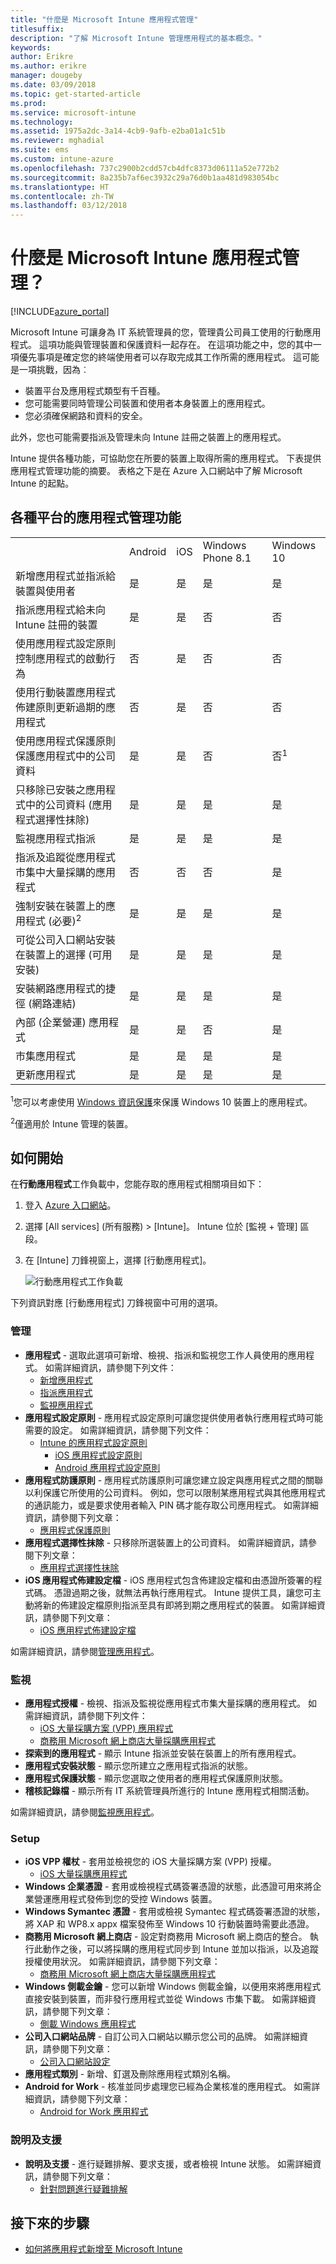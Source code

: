 ```yaml
---
title: "什麼是 Microsoft Intune 應用程式管理"
titlesuffix: 
description: "了解 Microsoft Intune 管理應用程式的基本概念。"
keywords: 
author: Erikre
ms.author: erikre
manager: dougeby
ms.date: 03/09/2018
ms.topic: get-started-article
ms.prod: 
ms.service: microsoft-intune
ms.technology: 
ms.assetid: 1975a2dc-3a14-4cb9-9afb-e2ba01a1c51b
ms.reviewer: mghadial
ms.suite: ems
ms.custom: intune-azure
ms.openlocfilehash: 737c2900b2cdd57cb4dfc8373d06111a52e772b2
ms.sourcegitcommit: 8a235b7af6ec3932c29a76d0b1aa481d983054bc
ms.translationtype: HT
ms.contentlocale: zh-TW
ms.lasthandoff: 03/12/2018
---
```

# <a name="what-is-microsoft-intune-app-management"></a>什麼是 Microsoft Intune 應用程式管理？


[!INCLUDE[azure_portal](./includes/azure_portal.md)]


Microsoft Intune 可讓身為 IT 系統管理員的您，管理貴公司員工使用的行動應用程式。 這項功能與管理裝置和保護資料一起存在。 在這項功能之中，您的其中一項優先事項是確定您的終端使用者可以存取完成其工作所需的應用程式。 這可能是一項挑戰，因為︰
- 裝置平台及應用程式類型有千百種。
- 您可能需要同時管理公司裝置和使用者本身裝置上的應用程式。
- 您必須確保網路和資料的安全。

此外，您也可能需要指派及管理未向 Intune 註冊之裝置上的應用程式。

Intune 提供各種功能，可協助您在所要的裝置上取得所需的應用程式。 下表提供應用程式管理功能的摘要。 表格之下是在 Azure 入口網站中了解 Microsoft Intune 的起點。

## <a name="app-management-capabilities-by-platform"></a>各種平台的應用程式管理功能

||||||
|-|-|-|-|-|
|&nbsp; |Android|iOS|Windows Phone 8.1|Windows 10|
|新增應用程式並指派給裝置與使用者|是|是|是|是|
|指派應用程式給未向 Intune 註冊的裝置|是|是|否|否|
|使用應用程式設定原則控制應用程式的啟動行為|否|是|否|否|
|使用行動裝置應用程式佈建原則更新過期的應用程式|否|是|否|否|
|使用應用程式保護原則保護應用程式中的公司資料|是|是|否|否<sup>1</sup>|
|只移除已安裝之應用程式中的公司資料 (應用程式選擇性抹除)|是|是|是|是|
|監視應用程式指派|是|是|是|是|
|指派及追蹤從應用程式市集中大量採購的應用程式|否|否|否|是|
|強制安裝在裝置上的應用程式 (必要)<sup>2</sup>|是|是|是|是|
|可從公司入口網站安裝在裝置上的選擇 (可用安裝)|是|是|是|是|
|安裝網路應用程式的捷徑 (網路連結)|是|是|是|是|
|內部 (企業營運) 應用程式|是|是|否|是|
|市集應用程式|是|是|是|是|
|更新應用程式|是|是|是|是|

<sup>1</sup>您可以考慮使用 [Windows 資訊保護](windows-information-protection-configure.md)來保護 Windows 10 裝置上的應用程式。

<sup>2</sup>僅適用於 Intune 管理的裝置。

## <a name="how-to-get-started"></a>如何開始

在**行動應用程式**工作負載中，您能存取的應用程式相關項目如下：

1. 登入 [Azure 入口網站](https://portal.azure.com)。
2. 選擇 [All services] (所有服務) > [Intune]。 Intune 位於 [監視 + 管理] 區段。
3. 在 [Intune] 刀鋒視窗上，選擇 [行動應用程式]。

    ![行動應用程式工作負載](./media/apps-workload.png)

下列資訊對應 [行動應用程式] 刀鋒視窗中可用的選項。

### <a name="manage"></a>管理
- **應用程式** - 選取此選項可新增、檢視、指派和監視您工作人員使用的應用程式。 如需詳細資訊，請參閱下列文件：
    - [新增應用程式](apps-add.md)
    - [指派應用程式](apps-deploy.md)
    - [監視應用程式](apps-monitor.md)
- **應用程式設定原則** - 應用程式設定原則可讓您提供使用者執行應用程式時可能需要的設定。 如需詳細資訊，請參閱下列文件：
    - [Intune 的應用程式設定原則](app-configuration-policies-overview.md)
        - [iOS 應用程式設定原則](app-configuration-policies-use-ios.md)
        - [Android 應用程式設定原則](app-configuration-policies-use-android.md)
- **應用程式防護原則** - 應用程式防護原則可讓您建立設定與應用程式之間的關聯以利保護它所使用的公司資料。 例如，您可以限制某應用程式與其他應用程式的通訊能力，或是要求使用者輸入 PIN 碼才能存取公司應用程式。 如需詳細資訊，請參閱下列文章：
    - [應用程式保護原則](app-protection-policies.md)
- **應用程式選擇性抹除** - 只移除所選裝置上的公司資料。 如需詳細資訊，請參閱下列文章：
    - [應用程式選擇性抹除](apps-selective-wipe.md)
- **iOS 應用程式佈建設定檔** - iOS 應用程式包含佈建設定檔和由憑證所簽署的程式碼。 憑證過期之後，就無法再執行應用程式。 Intune 提供工具，讓您可主動將新的佈建設定檔原則指派至具有即將到期之應用程式的裝置。 如需詳細資訊，請參閱下列文章：
    - [iOS 應用程式佈建設定檔](app-provisioning-profile-ios.md)

如需詳細資訊，請參閱[管理應用程式](app-management.md)。

### <a name="monitor"></a>監視
- **應用程式授權** - 檢視、指派及監視從應用程式市集大量採購的應用程式。 如需詳細資訊，請參閱下列文件：
    - [iOS 大量採購方案 (VPP) 應用程式](vpp-apps-ios.md)
    - [商務用 Microsoft 網上商店大量採購應用程式](windows-store-for-business.md)
- **探索到的應用程式** - 顯示 Intune 指派並安裝在裝置上的所有應用程式。
- **應用程式安裝狀態** - 顯示您所建立之應用程式指派的狀態。
- **應用程式保護狀態** - 顯示您選取之使用者的應用程式保護原則狀態。
- **稽核記錄檔** - 顯示所有 IT 系統管理員所進行的 Intune 應用程式相關活動。

如需詳細資訊，請參閱[監視應用程式](apps-monitor.md)。

### <a name="setup"></a>Setup
- **iOS VPP 權杖** - 套用並檢視您的 iOS 大量採購方案 (VPP) 授權。
    - [iOS 大量採購應用程式](vpp-apps-ios.md)
- **Windows 企業憑證** - 套用或檢視程式碼簽署憑證的狀態，此憑證可用來將企業營運應用程式發佈到您的受控 Windows 裝置。
- **Windows Symantec 憑證** - 套用或檢視 Symantec 程式碼簽署憑證的狀態，將 XAP 和 WP8.x appx 檔案發佈至 Windows 10 行動裝置時需要此憑證。
- **商務用 Microsoft 網上商店** - 設定對商務用 Microsoft 網上商店的整合。 執行此動作之後，可以將採購的應用程式同步到 Intune 並加以指派，以及追蹤授權使用狀況。 如需詳細資訊，請參閱下列文章：
    - [商務用 Microsoft 網上商店大量採購應用程式](windows-store-for-business.md)
- **Windows 側載金鑰** - 您可以新增 Windows 側載金鑰，以便用來將應用程式直接安裝到裝置，而非發行應用程式並從 Windows 市集下載。 如需詳細資訊，請參閱下列文章：
    - [側載 Windows 應用程式](app-sideload-windows.md)
- **公司入口網站品牌** - 自訂公司入口網站以顯示您公司的品牌。 如需詳細資訊，請參閱下列文章：
    - [公司入口網站設定](company-portal-app.md)
- **應用程式類別** - 新增、釘選及刪除應用程式類別名稱。
- **Android for Work** - 核准並同步處理您已經為企業核准的應用程式。 如需詳細資訊，請參閱下列文章：
    - [Android for Work 應用程式](apps-add-android-for-work.md)

### <a name="help-and-support"></a>說明及支援
- **說明及支援** - 進行疑難排解、要求支援，或者檢視 Intune 狀態。 如需詳細資訊，請參閱下列文章：
    - [針對問題進行疑難排解](help-desk-operators.md)

## <a name="next-steps"></a>接下來的步驟

- [如何將應用程式新增至 Microsoft Intune](apps-add.md)
